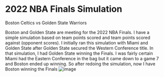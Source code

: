 # 2022 NBA Finals Simulation
Boston Celtics vs Golden State Warriors

Boston and Golden State are meeting for the 2022 NBA Finals.  I have a simple simulation based on team points scored and team points scored against (opponent scores).  I initially ran this simulation with Miami and Golden State after Golden State secured the Western Conference title. In that simulation, I had Golden State winning the Finals. I was fairly certain Miami had the Eastern Conference in the bag but it came down to a game 7 and Boston ended up winning.  So after redoing the simulation, now I have Boston winning the Finals
![image](https://user-images.githubusercontent.com/7337212/172449015-3fdb703e-6f06-4fe3-bbf2-064a941a6864.png)


